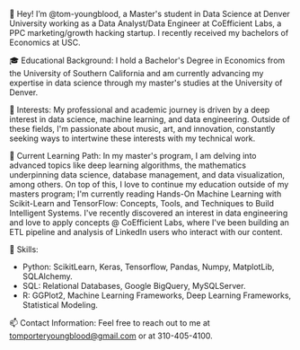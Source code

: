 👋 Hey! I’m @tom-youngblood, a Master's student in Data Science at Denver University working as a Data Analyst/Data Engineer at CoEfficient Labs, a PPC marketing/growth hacking startup. I recently received my bachelors of Economics at USC.

🎓 Educational Background: I hold a Bachelor's Degree in Economics from the University of Southern California and am currently advancing my expertise in data science through my master's studies at the University of Denver.

👀 Interests: My professional and academic journey is driven by a deep interest in data science, machine learning, and data engineering. Outside of these fields, I'm passionate about music, art, and innovation, constantly seeking ways to intertwine these interests with my technical work.

🌱 Current Learning Path: In my master's program, I am delving into advanced topics like deep learning algorithms, the mathematics underpinning data science, database management, and data visualization, among others. On top of this, I love to continue my education outside of my masters program; I'm currently reading Hands-On Machine Learning with Scikit-Learn and TensorFlow: Concepts, Tools, and Techniques to Build Intelligent Systems. I've recently discovered an interest in data engineering and love to apply concepts @ CoEfficient Labs, where I've been building an ETL pipeline and analysis of LinkedIn users who interact with our content.

🔨 Skills:
- Python: ScikitLearn, Keras, Tensorflow, Pandas, Numpy, MatplotLib, SQLAlchemy.
- SQL: Relational Databases, Google BigQuery, MySQLServer.
- R: GGPlot2, Machine Learning Frameworks, Deep Learning Frameworks, Statistical Modeling.

📫 Contact Information: Feel free to reach out to me at tomporteryoungblood@gmail.com or at 310-405-4100.

<!---
tom-youngblood/tom-youngblood is a ✨ special ✨ repository because its `README.md` (this file) appears on your GitHub profile.
You can click the Preview link to take a look at your changes.
--->
